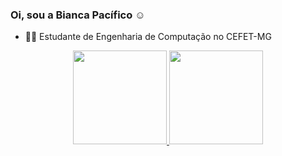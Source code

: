 ### Oi, sou a Bianca Pacífico ☺️

- 👩‍💻 Estudante de Engenharia de Computação no CEFET-MG

<div align="center">
  <a href="https://github.com/biapacifico">
  <img height="150em" src="https://github-readme-stats.vercel.app/api?username=biapacifico&show_icons=true&theme=onedark&include_all_commits=true&count_private=true"/>
  <img height="150em" src="https://github-readme-stats.vercel.app/api/top-langs/?username=biapacifico&layout=compact&langs_count=7&theme=onedark"/>
</div>
